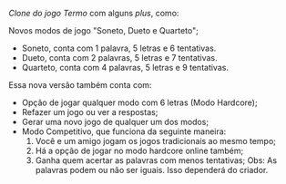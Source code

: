 *Clone do jogo Termo* com alguns _plus_, como:

Novos modos de jogo "Soneto, Dueto e Quarteto";
- Soneto, conta com 1 palavra, 5 letras e 6 tentativas.
- Dueto, conta com 2 palavras, 5 letras e 7 tentativas.
- Quarteto, conta com 4 palavras, 5 letras e 9 tentativas.

Essa nova versão também conta com:
- Opção de jogar qualquer modo com 6 letras (Modo Hardcore);
- Refazer um jogo ou ver a respostas;
- Gerar uma novo jogo de qualquer um dos modos;
- Modo Competitivo, que funciona da seguinte maneira:
  1. Você e um amigo jogam os jogos tradicionais ao mesmo tempo;
  2. Há a opção de jogar no modo hardcore online também;
  3. Ganha quem acertar as palavras com menos tentativas;
  Obs: As palavras podem ou não ser iguais. Isso dependerá do criador.




